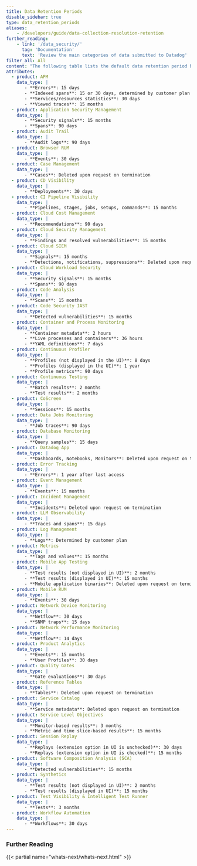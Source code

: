 ```yaml
---
title: Data Retention Periods
disable_sidebar: true
type: data_retention_periods
aliases:
    - /developers/guide/data-collection-resolution-retention
further_reading:
    - link: '/data_security/'
      tag: 'Documentation'
      text: 'Review the main categories of data submitted to Datadog'
filter_all: All
content: "The following table lists the default data retention period by data type and product. Optionally, search by keyword or description text to find the data type or product you're interested in. For collection interval and minimum resolution information, see [Datadog Data Collection and Resolution](https://docs.datadoghq.com/developers/guide/data-collection-resolution-retention/). Still need help? Contact [Datadog support](/help)."
attributes: 
  - product: APM
    data_type: |
       - **Errors**: 15 days
       - **Indexed spans**: 15 or 30 days, determined by customer plan
       - **Services/resources statistics**: 30 days
       - **Viewed traces**: 15 months
  - product: Application Security Management
    data_type: |
       - **Security signals**: 15 months
       - **Spans**: 90 days
  - product: Audit Trail
    data_type: |
       - **Audit logs**: 90 days
  - product: Browser RUM
    data_type: |
       - **Events**: 30 days
  - product: Case Management
    data_type: | 
       - **Cases**: Deleted upon request on termination
  - product: CD Visibility
    data_type: | 
       - **Deployments**: 30 days
  - product: CI Pipeline Visibility
    data_type: | 
       - **Pipelines, stages, jobs, setups, commands**: 15 months
  - product: Cloud Cost Management
    data_type: | 
       - **Recommendations**: 90 days
  - product: Cloud Security Management
    data_type: | 
       - **Findings and resolved vulnerabilities**: 15 months
  - product: Cloud SIEM
    data_type: | 
       - **Signals**: 15 months
       - **Detections, notifications, suppressions**: Deleted upon request on termination
  - product: Cloud Workload Security
    data_type: | 
       - **Security signals**: 15 months
       - **Spans**: 90 days
  - product: Code Analysis
    data_type: | 
       - **Scans**: 15 months
  - product: Code Security IAST
    data_type: | 
       - **Detected vulnerabilities**: 15 months
  - product: Container and Process Monitoring
    data_type: | 
       - **Container metadata**: 2 hours
       - **Live processes and containers**: 36 hours
       - **YAML definitions**: 7 days
  - product: Continuous Profiler
    data_type: | 
       - **Profiles (not displayed in the UI)**: 8 days
       - **Profiles (displayed in the UI)**: 1 year
       - **Profile metrics**: 90 days
  - product: Continuous Testing
    data_type: | 
       - **Batch results**: 2 months
       - **Test results**: 2 months
  - product: CoScreen
    data_type: | 
       - **Sessions**: 15 months
  - product: Data Jobs Monitoring
    data_type: | 
       - **Job traces**: 90 days
  - product: Database Monitoring
    data_type: | 
       - **Query samples**: 15 days
  - product: Datadog App
    data_type: | 
       - **Dashboards, Notebooks, Monitors**: Deleted upon request on termination
  - product: Error Tracking
    data_type: | 
       - **Errors**: 1 year after last access
  - product: Event Management
    data_type: | 
       - **Events**: 15 months
  - product: Incident Management
    data_type: | 
       - **Incidents**: Deleted upon request on termination
  - product: LLM Observability
    data_type: | 
       - **Traces and spans**: 15 days
  - product: Log Management
    data_type: | 
       - **Logs**: Determined by customer plan
  - product: Metrics
    data_type: | 
       - **Tags and values**: 15 months
  - product: Mobile App Testing
    data_type: | 
       - **Test results (not displayed in UI)**: 2 months
       - **Test results (displayed in UI)**: 15 months
       - **Mobile application binaries**: Deleted upon request on termination
  - product: Mobile RUM
    data_type: | 
       - **Events**: 30 days
  - product: Network Device Monitoring
    data_type: | 
       - **Netflow**: 30 days
       - **SNMP traps**: 15 days
  - product: Network Performance Monitoring
    data_type: | 
       - **Netflow**: 14 days
  - product: Product Analytics
    data_type: | 
       - **Events**: 15 months
       - **User Profiles**: 30 days
  - product: Quality Gates
    data_type: | 
       - **Gate evaluations**: 30 days
  - product: Reference Tables
    data_type: | 
       - **Tables**: Deleted upon request on termination
  - product: Service Catalog
    data_type: | 
       - **Service metadata**: Deleted upon request on termination
  - product: Service Level Objectives
    data_type: | 
       - **Monitor-based results**: 3 months
       - **Metric and time slice-based results**: 15 months
  - product: Session Replay
    data_type: | 
       - **Replays (extension option in UI is unchecked)**: 30 days
       - **Replays (extension option in UI is checked)**: 15 months
  - product: Software Composition Analysis (SCA)
    data_type: | 
       - **Detected vulnerabilities**: 15 months
  - product: Synthetics
    data_type: | 
       - **Test results (not displayed in UI)**: 2 months
       - **Test results (displayed in UI)**: 15 months
  - product: Test Visibility & Intelligent Test Runner
    data_type: | 
       - **Tests**: 3 months
  - product: Workflow Automation
    data_type: | 
       - **Workflows**: 30 days
---
```


### Further Reading

{{< partial name="whats-next/whats-next.html" >}}
